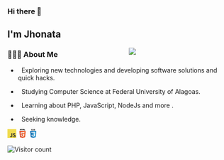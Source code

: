 ### Hi there 👋<h2> I'm Jhonata</h2>

<img align='right' src="https://mir-s3-cdn-cf.behance.net/project_modules/disp/13311e75820101.5c5806640e015.gif" width="230">

<h3> 👨🏽‍💻 About Me </h3>


- &nbsp; Exploring new technologies and developing software solutions and quick hacks.

- &nbsp; Studying Computer Science at Federal University of Alagoas.

- &nbsp; Learning about PHP, JavaScript, NodeJs and more .

- &nbsp; Seeking knowledge.


<code><img height="20" src="https://raw.githubusercontent.com/github/explore/80688e429a7d4ef2fca1e82350fe8e3517d3494d/topics/javascript/javascript.png"></code>
<code><img height="20" src="https://raw.githubusercontent.com/github/explore/80688e429a7d4ef2fca1e82350fe8e3517d3494d/topics/html/html.png"></code>
<code><img height="20" src="https://raw.githubusercontent.com/github/explore/80688e429a7d4ef2fca1e82350fe8e3517d3494d/topics/css/css.png"></code>

![Visitor count](https://visitor-badge.laobi.icu/badge?page_id=jhonataT.jhonataT)
